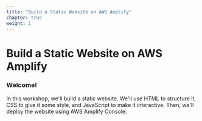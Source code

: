 ```yaml
---
title: "Build a Static Website on AWS Amplify"
chapter: true
weight: 1
---
```

# Build a Static Website on AWS Amplify

### Welcome!

In this workshop, we'll build a static website. We'll use HTML to structure it, CSS to give it some style, and JavaScript to make it interactive. Then, we'll deploy the website using AWS Amplify Console.